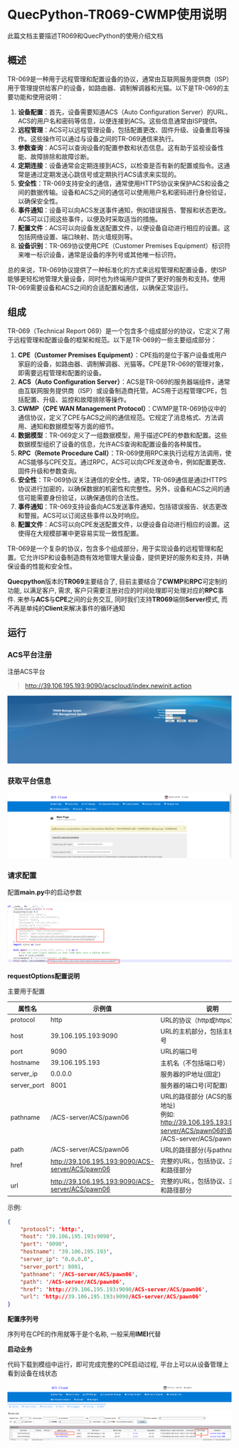 # QuecPython-TR069-CWMP使用说明

此篇文档主要描述TR069和QuecPython的使用介绍文档



## 概述

TR-069是一种用于远程管理和配置设备的协议，通常由互联网服务提供商（ISP）用于管理提供给客户的设备，如路由器、调制解调器和光猫。以下是TR-069的主要功能和使用说明：

1. **设备配置**：首先，设备需要知道ACS（Auto Configuration Server）的URL、ACS的用户名和密码等信息，以便连接到ACS。这些信息通常由ISP提供。
2. **远程管理**：ACS可以远程管理设备，包括配置更改、固件升级、设备重启等操作。这些操作可以通过与设备之间的TR-069通信来执行。
3. **参数查询**：ACS可以查询设备的配置参数和状态信息。这有助于监视设备性能、故障排除和故障诊断。
4. **定期连接**：设备通常会定期连接到ACS，以检查是否有新的配置或指令。这通常是通过定期发送心跳信号或定期执行ACS请求来实现的。
5. **安全性**：TR-069支持安全的通信，通常使用HTTPS协议来保护ACS和设备之间的数据传输。设备和ACS之间的通信可以使用用户名和密码进行身份验证，以确保安全性。
6. **事件通知**：设备可以向ACS发送事件通知，例如错误报告、警报和状态更改。ACS可以订阅这些事件，以便及时采取适当的措施。
7. **配置文件**：ACS可以向设备发送配置文件，以便设备自动进行相应的设置。这包括网络设置、端口映射、防火墙规则等。
8. **设备识别**：TR-069协议使用CPE（Customer Premises Equipment）标识符来唯一标识设备，通常是设备的序列号或其他唯一标识符。

总的来说，TR-069协议提供了一种标准化的方式来远程管理和配置设备，使ISP能够更轻松地管理大量设备，同时也为终端用户提供了更好的服务和支持。使用TR-069需要设备和ACS之间的合适配置和通信，以确保正常运行。



## 组成   

TR-069（Technical Report 069）是一个包含多个组成部分的协议，它定义了用于远程管理和配置设备的框架和规范。以下是TR-069的一些主要组成部分：

1. **CPE（Customer Premises Equipment）**：CPE指的是位于客户设备或用户家庭的设备，如路由器、调制解调器、光猫等。CPE是TR-069的管理对象，即需要远程管理和配置的设备。
2. **ACS（Auto Configuration Server）**：ACS是TR-069的服务器端组件，通常由互联网服务提供商（ISP）或设备制造商托管。ACS用于远程管理CPE，包括配置、升级、监控和故障排除等操作。
3. **CWMP（CPE WAN Management Protocol）**：CWMP是TR-069协议中的通信协议，定义了CPE与ACS之间的通信规范。它规定了消息格式、方法调用、通知和数据模型等方面的细节。
4. **数据模型**：TR-069定义了一组数据模型，用于描述CPE的参数和配置。这些数据模型组织了设备的信息，允许ACS查询和配置设备的各种属性。
5. **RPC（Remote Procedure Call）**：TR-069使用RPC来执行远程方法调用，使ACS能够与CPE交互。通过RPC，ACS可以向CPE发送命令，例如配置更改、固件升级和参数查询。
6. **安全性**：TR-069协议关注通信的安全性。通常，TR-069通信是通过HTTPS协议进行加密的，以确保数据的机密性和完整性。另外，设备和ACS之间的通信可能需要身份验证，以确保通信的合法性。
7. **事件通知**：TR-069支持设备向ACS发送事件通知，包括错误报告、状态更改和警报。ACS可以订阅这些事件以及时响应。
8. **配置文件**：ACS可以向CPE发送配置文件，以便设备自动进行相应的设置。这使得在大规模部署中更容易实现一致性配置。

TR-069是一个复杂的协议，包含多个组成部分，用于实现设备的远程管理和配置。它允许ISP和设备制造商有效地管理大量设备，提供更好的服务和支持，并确保设备的性能和安全性。

**Quecpython**版本的**TR069**主要结合了, 目前主要结合了**CWMP**和**RPC**可定制的功能, 以满足客户, 需求, 客户只需要注册对应的时间处理即可处理对应的**RPC**事件. 来参与**ACS**与**CPE**之间的业务交互, 同时我们支持**TR069**端侧**Server**模式, 而不再是单纯的**Client**来解决事件的循环通知





## 运行

### ACS平台注册

注册ACS平台

>  http://39.106.195.193:9090/acscloud/index.newinit.action

![image-20240625133917262](../media/image-20240625133917262.png)

### 获取平台信息

![image-20240625134122695](../media/image-20240625134122695.png)

### 请求配置

配置**main.py**中的启动参数

![image-20240625134527956](../media/image-20240625134527956.png)

**requestOptions配置说明**

主要用于配置

| 属性名      | 示例值                                           | 说明                                                         |
| ----------- | ------------------------------------------------ | ------------------------------------------------------------ |
| protocol    | http                                             | URL的协议（http或https）                                     |
| host        | 39.106.195.193:9090                              | URL的主机部分，包括主机名和端口号                            |
| port        | 9090                                             | URL的端口号                                                  |
| hostname    | 39.106.195.193                                   | 主机名（不包括端口号）                                       |
| server_ip   | 0.0.0.0                                          | 服务器的IP地址(固定)                                         |
| server_port | 8001                                             | 服务器的端口号(可配置)                                       |
| pathname    | /ACS-server/ACS/pawn06                           | URL的路径部分 (ACS的服务器的资源地址)<br>例如: http://39.106.195.193:9090/ACS-server/ACS/pawn06的资源地址是<br>/ACS-server/ACS/pawn06 |
| path        | /ACS-server/ACS/pawn06                           | URL的路径部分(与pathname相同）                               |
| href        | http://39.106.195.193:9090/ACS-server/ACS/pawn06 | 完整的URL，包括协议、主机、端口和路径部分                    |
| url         | http://39.106.195.193:9090/ACS-server/ACS/pawn06 | 完整的URL，包括协议、主机、端口和路径部分                    |

示例:

```json
{
    "protocol": 'http:',
    "host": '39.106.195.193:9090',
    "port": '9090',
    "hostname": '39.106.195.193',
    "server_ip": '0.0.0.0',
    "server_port": 8001,
    "pathname": '/ACS-server/ACS/pawn06',
    "path": '/ACS-server/ACS/pawn06',
    "href": 'http://39.106.195.193:9090/ACS-server/ACS/pawn06',
    "url": 'http://39.106.195.193:9090/ACS-server/ACS/pawn06'
}
```

**配置序列号**

序列号在CPE的作用就等于是个名称, 一般采用**IMEI**代替

**启动业务**

代码下载到模组中运行，即可完成完整的CPE启动过程, 平台上可以从设备管理上看到设备在线状态

![image-20240625134756546](../media/image-20240625134756546.png)



